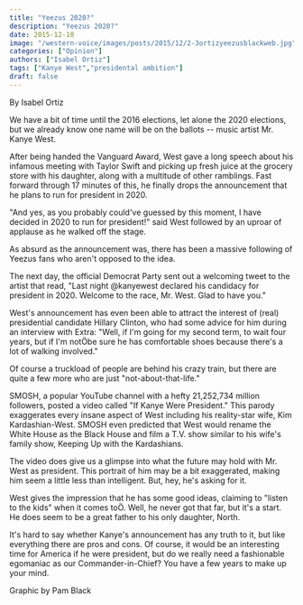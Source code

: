 ```yaml
---
title: "Yeezus 2020?"
description: "Yeezus 2020?"
date: 2015-12-10
image: "/western-voice/images/posts/2015/12/2-3ortizyeezusblackweb.jpg"
categories: ["Opinion"]
authors: ["Isabel Ortiz"]
tags: ["Kanye West","presidental ambition"]
draft: false
---
```

By Isabel Ortiz

We have a bit of time until the 2016 elections, let alone the 2020 elections, but we already know one name will be on the ballots -- music artist Mr. Kanye West.

After being handed the Vanguard Award, West gave a long speech about his infamous meeting with Taylor Swift and picking up fresh juice at the grocery store with his daughter, along with a multitude of other ramblings. Fast forward through 17 minutes of this, he finally drops the announcement that he plans to run for president in 2020.

"And yes, as you probably could've guessed by this moment, I have decided in 2020 to run for president!" said West followed by an uproar of applause as he walked off the stage.

As absurd as the announcement was, there has been a massive following of Yeezus fans who aren't opposed to the idea.

The next day, the official Democrat Party sent out a welcoming tweet to the artist that read, "Last night @kanyewest declared his candidacy for president in 2020. Welcome to the race, Mr. West. Glad to have you."

West's announcement has even been able to attract the interest of (real) presidential candidate Hillary Clinton, who had some advice for him during an interview with Extra: "Well, if I'm going for my second term, to wait four years, but if I'm notÖbe sure he has comfortable shoes because there's a lot of walking involved."

Of course a truckload of people are behind his crazy train, but there are quite a few more who are just "not-about-that-life."

SMOSH, a popular YouTube channel with a hefty 21,252,734 million followers, posted a video called "If Kanye Were President." This parody exaggerates every insane aspect of West including his reality-star wife, Kim Kardashian-West. SMOSH even predicted that West would rename the White House as the Black House and film a T.V. show similar to his wife's family show, Keeping Up with the Kardashians.

The video does give us a glimpse into what the future may hold with Mr. West as president. This portrait of him may be a bit exaggerated, making him seem a little less than intelligent. But, hey, he's asking for it.

West gives the impression that he has some good ideas, claiming to "listen to the kids" when it comes toÖ. Well, he never got that far, but it's a start. He does seem to be a great father to his only daughter, North.

It's hard to say whether Kanye's announcement has any truth to it, but like everything there are pros and cons. Of course, it would be an interesting time for America if he were president, but do we really need a fashionable egomaniac as our Commander-in-Chief? You have a few years to make up your mind.

Graphic by Pam Black